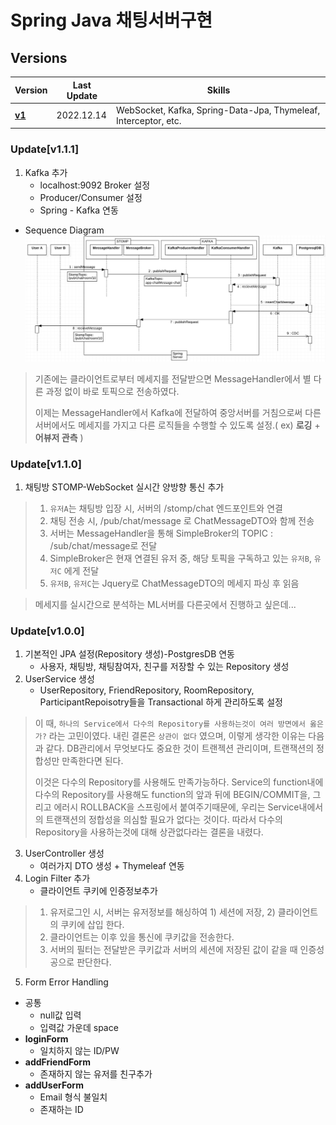 # Spring Java 채팅서버구현
## Versions

| Version                                                                 | Last Update | Skills                                                          | 
|-------------------------------------------------------------------------|-------------|-----------------------------------------------------------------|
| **[v1](https://github.com/ghkdqhrbals/spring-chatting-server/tree/v1)** | 2022.12.14  | WebSocket, Kafka, Spring-Data-Jpa, Thymeleaf, Interceptor, etc. |

### Update[v1.1.1]
1. Kafka 추가
   * localhost:9092 Broker 설정
   * Producer/Consumer 설정
   * Spring - Kafka 연동
* Sequence Diagram
![chatSeq](img/chatting.png)
> 기존에는 클라이언트로부터 메세지를 전달받으면 MessageHandler에서 별 다른 과정 없이 바로 토픽으로 전송하였다.
> 
> 이제는 MessageHandler에서 Kafka에 전달하여 중앙서버를 거침으로써 다른 서버에서도 메세지를 가지고 다른 로직들을 수행할 수 있도록 설정.( ex) **로깅** + **어뷰저 관측** )

### Update[v1.1.0]
1. 채팅방 STOMP-WebSocket 실시간 양방향 통신 추가
> 1. `유저A`는 채팅방 입장 시, 서버의 /stomp/chat 엔드포인트와 연결
> 2. 채팅 전송 시, /pub/chat/message 로 ChatMessageDTO와 함께 전송
> 3. 서버는 MessageHandler을 통해 SimpleBroker의 TOPIC : /sub/chat/message로 전달
> 4. SimpleBroker은 현재 연결된 유저 중, 해당 토픽을 구독하고 있는 `유저B`, `유저C` 에게 전달
> 5. `유저B`, `유저C`는 Jquery로 ChatMessageDTO의 메세지 파싱 후 읽음

> 메세지를 실시간으로 분석하는 ML서버를 다른곳에서 진행하고 싶은데...
 
### Update[v1.0.0]
1. 기본적인 JPA 설정(Repository 생성)-PostgresDB 연동
   * 사용자, 채팅방, 채팅참여자, 친구를 저장할 수 있는 Repository 생성
2. UserService 생성
   * UserRepository, FriendRepository, RoomRepository, ParticipantRepoisotry들을 Transactional 하게 관리하도록 설정
> 이 때, `하나의 Service에서 다수의 Repository를 사용하는것이 여러 방면에서 옳은가?` 라는 고민이였다. 내린 결론은 `상관이 없다` 였으며, 이렇게 생각한 이유는 다음과 같다. DB관리에서 무엇보다도 중요한 것이 트랜젝션 관리이며, 트랜잭션의 정합성만 만족한다면 된다. 
> 
> 이것은 다수의 Repository를 사용해도 만족가능하다. Service의 function내에 다수의 Repository를 사용해도 function의 앞과 뒤에 BEGIN/COMMIT을, 그리고 에러시 ROLLBACK을 스프링에서 붙여주기때문에, 우리는 Service내에서의 트랜잭션의 정합성을 의심할 필요가 없다는 것이다. 따라서 다수의 Repository을 사용하는것에 대해 상관없다라는 결론을 내렸다.
3. UserController 생성
   * 여러가지 DTO 생성 + Thymeleaf 연동
4. Login Filter 추가
   * 클라이언트 쿠키에 인증정보추가
> 1. 유저로그인 시, 서버는 유저정보를 해싱하여 1) 세션에 저장, 2) 클라이언트의 쿠키에 삽입 한다.
> 2. 클라이언트는 이후 있을 통신에 쿠키값을 전송한다.
> 3. 서버의 필터는 전달받은 쿠키값과 서버의 세션에 저장된 값이 같을 때 인증성공으로 판단한다.
5. Form Error Handling
  * 공통
    * null값 입력
    * 입력값 가운데 space
  * **loginForm**
    * 일치하지 않는 ID/PW
  * **addFriendForm**
    * 존재하지 않는 유저를 친구추가
  * **addUserForm**
    * Email 형식 불일치
    * 존재하는 ID